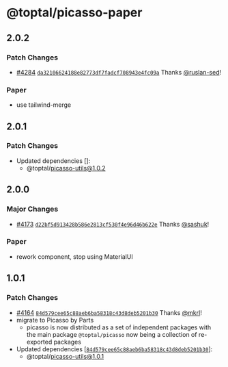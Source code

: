 # @toptal/picasso-paper

## 2.0.2

### Patch Changes

- [#4284](https://github.com/toptal/picasso/pull/4284) [`da32106624188e82773df7fadcf708943e4fc09a`](https://github.com/toptal/picasso/commit/da32106624188e82773df7fadcf708943e4fc09a) Thanks [@ruslan-sed](https://github.com/ruslan-sed)!

### Paper

- use tailwind-merge

## 2.0.1

### Patch Changes

- Updated dependencies []:
  - @toptal/picasso-utils@1.0.2

## 2.0.0

### Major Changes

- [#4173](https://github.com/toptal/picasso/pull/4173) [`d22bf5d913428b586e2813cf530f4e96d46b622e`](https://github.com/toptal/picasso/commit/d22bf5d913428b586e2813cf530f4e96d46b622e) Thanks [@sashuk](https://github.com/sashuk)!

### Paper

- rework component, stop using MaterialUI

## 1.0.1

### Patch Changes

- [#4164](https://github.com/toptal/picasso/pull/4164) [`84d579cee65c88aeb6ba58318c43d8deb5201b30`](https://github.com/toptal/picasso/commit/84d579cee65c88aeb6ba58318c43d8deb5201b30) Thanks [@mkrl](https://github.com/mkrl)!
- migrate to Picasso by Parts
  - picasso is now distributed as a set of independent packages with the main package `@toptal/picasso` now being a collection of re-exported packages
- Updated dependencies [[`84d579cee65c88aeb6ba58318c43d8deb5201b30`](https://github.com/toptal/picasso/commit/84d579cee65c88aeb6ba58318c43d8deb5201b30)]:
  - @toptal/picasso-utils@1.0.1
